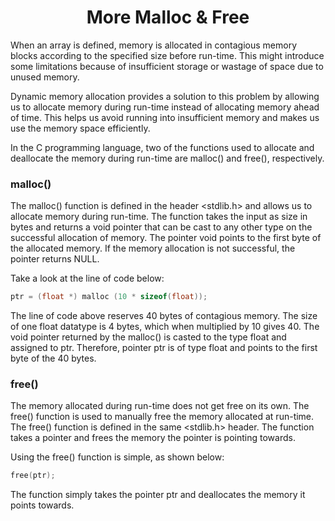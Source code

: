 <h1 align="center"> More Malloc & Free </h1>

When an array is defined, memory is allocated in contagious memory blocks according to the specified size before run-time. This might introduce some limitations because of insufficient storage or wastage of space due to unused memory.

Dynamic memory allocation provides a solution to this problem by allowing us to allocate memory during run-time instead of allocating memory ahead of time. This helps us avoid running into insufficient memory and makes us use the memory space efficiently.

In the C programming language, two of the functions used to allocate and deallocate the memory during run-time are malloc() and free(), respectively.

<h3> malloc() </h3>

The malloc() function is defined in the header <stdlib.h> and allows us to allocate memory during run-time. The function takes the input as size in bytes and returns a void pointer that can be cast to any other type on the successful allocation of memory. The pointer void points to the first byte of the allocated memory. If the memory allocation is not successful, the pointer returns NULL.

Take a look at the line of code below:

```c
ptr = (float *) malloc (10 * sizeof(float));
```

The line of code above reserves 40 bytes of contagious memory. The size of one float datatype is 4 bytes, which when multiplied by 10 gives 40. The void pointer returned by the malloc() is casted to the type float and assigned to ptr. Therefore, pointer ptr is of type float and points to the first byte of the 40 bytes.

<h3> free() </h3>

The memory allocated during run-time does not get free on its own. The free() function is used to manually free the memory allocated at run-time. The free() function is defined in the same <stdlib.h> header. The function takes a pointer and frees the memory the pointer is pointing towards.

Using the free() function is simple, as shown below:

```c
free(ptr);
```
The function simply takes the pointer ptr and deallocates the memory it points towards.
